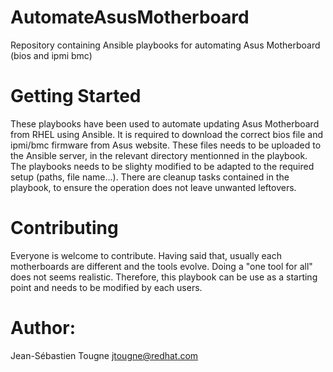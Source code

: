 # AutomateAsusMotherboard
Repository containing Ansible playbooks for automating Asus Motherboard (bios and ipmi bmc)

# Getting Started
These playbooks have been used to automate updating Asus Motherboard from RHEL using Ansible.
It is required to download the correct bios file and ipmi/bmc firmware from Asus website.
These files needs to be uploaded to the Ansible server, in the relevant directory mentionned in the playbook.
The playbooks needs to be slighty modified to be adapted to the required setup (paths, file name...).
There are cleanup tasks contained in the playbook, to ensure the operation does not leave unwanted leftovers.

# Contributing
Everyone is welcome to contribute. Having said that, usually each motherboards are different and the tools evolve. Doing a "one tool for all"
does not seems realistic. Therefore, this playbook can be use as a starting point and needs to be modified by each users.

# Author:
Jean-Sébastien Tougne jtougne@redhat.com

